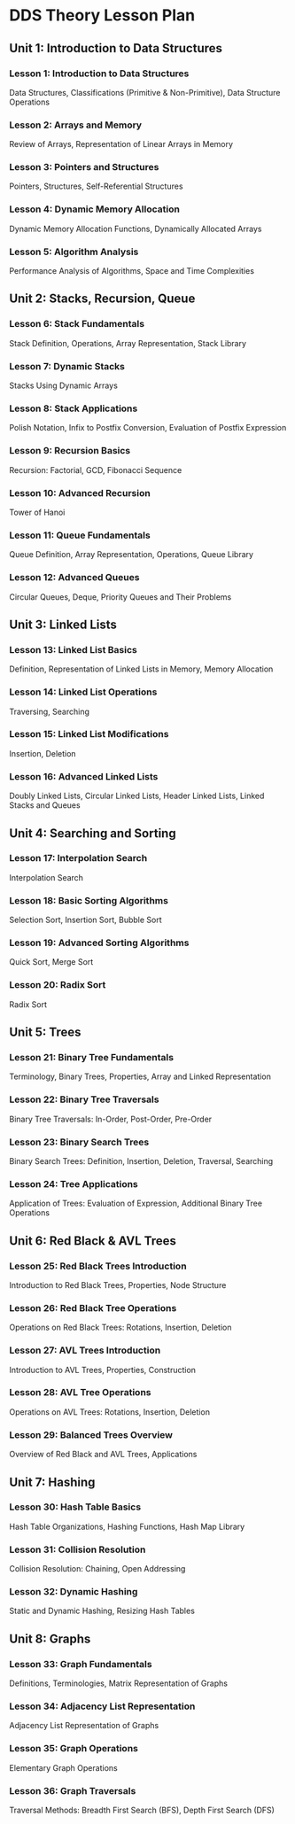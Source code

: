 # DDS Theory Lesson Plan

## Unit 1: Introduction to Data Structures

### Lesson 1: Introduction to Data Structures
Data Structures, Classifications (Primitive & Non-Primitive), Data Structure Operations

### Lesson 2: Arrays and Memory
Review of Arrays, Representation of Linear Arrays in Memory

### Lesson 3: Pointers and Structures
Pointers, Structures, Self-Referential Structures

### Lesson 4: Dynamic Memory Allocation
Dynamic Memory Allocation Functions, Dynamically Allocated Arrays

### Lesson 5: Algorithm Analysis
Performance Analysis of Algorithms, Space and Time Complexities

## Unit 2: Stacks, Recursion, Queue

### Lesson 6: Stack Fundamentals
Stack Definition, Operations, Array Representation, Stack Library

### Lesson 7: Dynamic Stacks
Stacks Using Dynamic Arrays

### Lesson 8: Stack Applications
Polish Notation, Infix to Postfix Conversion, Evaluation of Postfix Expression

### Lesson 9: Recursion Basics
Recursion: Factorial, GCD, Fibonacci Sequence

### Lesson 10: Advanced Recursion
Tower of Hanoi

### Lesson 11: Queue Fundamentals
Queue Definition, Array Representation, Operations, Queue Library

### Lesson 12: Advanced Queues
Circular Queues, Deque, Priority Queues and Their Problems

## Unit 3: Linked Lists

### Lesson 13: Linked List Basics
Definition, Representation of Linked Lists in Memory, Memory Allocation

### Lesson 14: Linked List Operations
Traversing, Searching

### Lesson 15: Linked List Modifications
Insertion, Deletion

### Lesson 16: Advanced Linked Lists
Doubly Linked Lists, Circular Linked Lists, Header Linked Lists, Linked Stacks and Queues

## Unit 4: Searching and Sorting

### Lesson 17: Interpolation Search
Interpolation Search

### Lesson 18: Basic Sorting Algorithms
Selection Sort, Insertion Sort, Bubble Sort

### Lesson 19: Advanced Sorting Algorithms
Quick Sort, Merge Sort

### Lesson 20: Radix Sort
Radix Sort

## Unit 5: Trees

### Lesson 21: Binary Tree Fundamentals
Terminology, Binary Trees, Properties, Array and Linked Representation

### Lesson 22: Binary Tree Traversals
Binary Tree Traversals: In-Order, Post-Order, Pre-Order

### Lesson 23: Binary Search Trees
Binary Search Trees: Definition, Insertion, Deletion, Traversal, Searching

### Lesson 24: Tree Applications
Application of Trees: Evaluation of Expression, Additional Binary Tree Operations

## Unit 6: Red Black & AVL Trees

### Lesson 25: Red Black Trees Introduction
Introduction to Red Black Trees, Properties, Node Structure

### Lesson 26: Red Black Tree Operations
Operations on Red Black Trees: Rotations, Insertion, Deletion

### Lesson 27: AVL Trees Introduction
Introduction to AVL Trees, Properties, Construction

### Lesson 28: AVL Tree Operations
Operations on AVL Trees: Rotations, Insertion, Deletion

### Lesson 29: Balanced Trees Overview
Overview of Red Black and AVL Trees, Applications

## Unit 7: Hashing

### Lesson 30: Hash Table Basics
Hash Table Organizations, Hashing Functions, Hash Map Library

### Lesson 31: Collision Resolution
Collision Resolution: Chaining, Open Addressing

### Lesson 32: Dynamic Hashing
Static and Dynamic Hashing, Resizing Hash Tables

## Unit 8: Graphs

### Lesson 33: Graph Fundamentals
Definitions, Terminologies, Matrix Representation of Graphs

### Lesson 34: Adjacency List Representation
Adjacency List Representation of Graphs

### Lesson 35: Graph Operations
Elementary Graph Operations

### Lesson 36: Graph Traversals
Traversal Methods: Breadth First Search (BFS), Depth First Search (DFS)

